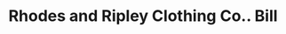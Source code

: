 ---
doi: 10.7916/D85H8TB6
date_other: '1890'
date_other_textual: 1890-1899
form: printed ephemera
genre:
- Invoices
name:
- Rhodes and Ripley Clothing Co.
object_in_context_url: https://biggert.cul.columbia.edu/items/view/ave_biggert_00446
subject_hierarchical_geographic:
- Boston, Massachusetts, United States
subject_name:
- Rhodes and Ripley Clothing Co.
title: Rhodes and Ripley Clothing Co.. Bill
sort_title: Rhodes and Ripley Clothing Co.. Bill
call_number: ave_biggert_00446
coordinates:
- 42.35805555555556,-71.06361111111111
pid: ave_biggert_00446
identifiers: ave_biggert_00446
thumbnail: https://derivativo-1.library.columbia.edu/iiif/2/ldpd:344196/full/!256,256/0/native.jpg
permalink: /biggert/ave_biggert_00446/
layout: iiif-image-page
---